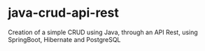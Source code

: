 # java-crud-api-rest
Creation of a simple CRUD using Java, through an API Rest, using SpringBoot, Hibernate and PostgreSQL
